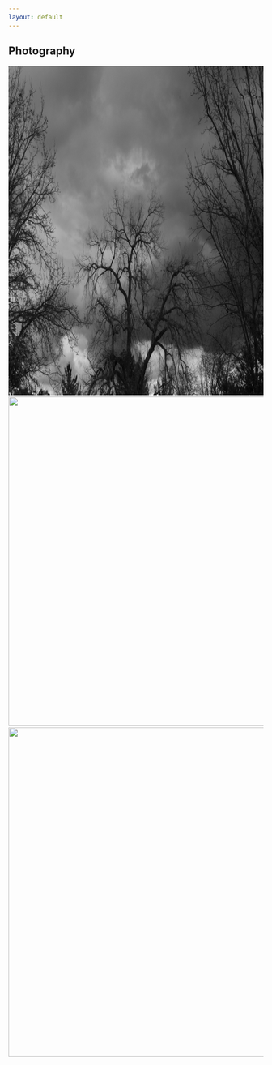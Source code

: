 ```yaml
---
layout: default
---
```


## Photography

<img src="oaktree.jpg" width="1250" height="650">     


<img src="spanish_moss_1.jpg" width="1250" height="650">     


<img src="spanish_moss_2.jpg" width="1250" height="650">     

